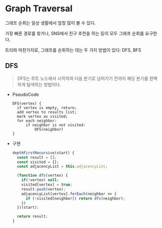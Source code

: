 # Graph Traversal

그래프 순회는 일상 생활에서 엄청 많이 볼 수 있다.

가장 빠른 경로를 찾거나, SNS에서 친구 추천을 하는 등이 모두 그래프 순회를 요구한다.

트리와 마찬가지로, 그래프를 순회하는 데는 두 가지 방법이 있다: DFS, BFS



## DFS

> DFS는 루트 노드에서 시작하여 다음 분기로 넘어가기 전까지 해당 분기를 완벽하게 탐색하는 방법이다.

* PseudoCode

  ```
  DFS(vertex) {
    if vertex is empty, return;
    add vertex to results list;
    mark vertex as visited;
    for each neighbor:
    	if neighbor is not visited:
    		DFS(neighbor)
  }
  ```

* 구현

  ```javascript
  depthFirstRecursive(start) {
    const result = [];
    const visited = {};
    const adjacencyList = this.adjacencyList;
  
    (function dfs(vertex) {
      if(!vertex) null;
      visited[vertex] = true;
      result.push(vertex);
      adjacencyList[vertex].forEach(neighbor => {
        if (!visited[neighbor]) return dfs(neighbor);
      })
    })(start);
  
    return result;
  }
  ```

  